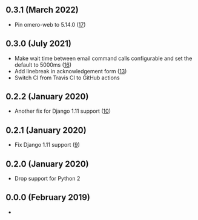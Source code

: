 0.3.1 (March 2022)
------------------

- Pin omero-web to 5.14.0 ([17](https://github.com/ome/omero-signup/pull/17))

0.3.0 (July 2021)
-----------------

- Make wait time between email command calls configurable and set the default to 5000ms ([16](https://github.com/ome/omero-signup/pull/16))
- Add linebreak in acknowledgement form ([13](https://github.com/ome/omero-signup/pull/13))
- Switch CI from Travis CI to GitHub actions

0.2.2 (January 2020)
--------------------

- Another fix for Django 1.11 support ([10](https://github.com/ome/omero-signup/pull/10))

0.2.1 (January 2020)
--------------------

- Fix Django 1.11 support ([9](https://github.com/ome/omero-signup/pull/9))

0.2.0 (January 2020)
--------------------

- Drop support for Python 2

0.0.0 (February 2019)
----------------------

-
